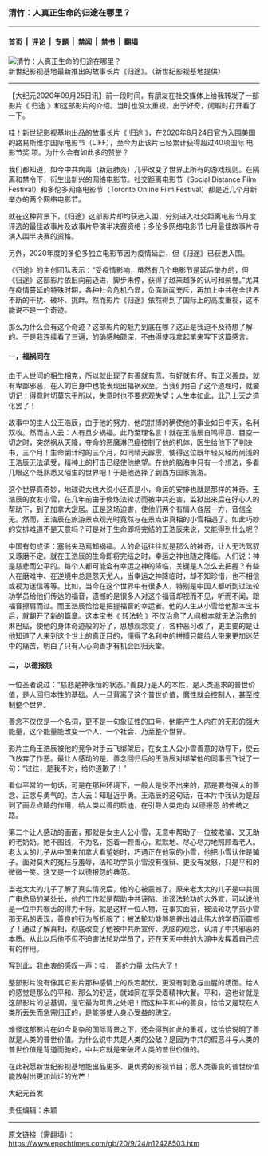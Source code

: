 ### 清竹：人真正生命的归途在哪里？

---

#### [首页](../../../..?n12428503) &nbsp;|&nbsp; [评论](../../../../../epoch-comment?n12428503) &nbsp;|&nbsp; [专题](../../../../../epoch-special?n12428503) &nbsp;|&nbsp; [禁闻](../../../../../epoch-news?n12428503) &nbsp;|&nbsp; [禁书](../../../../../books?n12428503) &nbsp;|&nbsp; [翻墙](https://github.com/gfw-breaker/nogfw/blob/master/README.md?n12428503)


<div><img alt="清竹：人真正生命的归途在哪里？" class="attachment-djy_600_400 size-djy_600_400 wp-post-image" src="https://i.epochtimes.com/assets/uploads/2020/09/unnamed-file-1-600x400-1.jpg"/>
<div class="caption">
 新世纪影视基地最新推出的故事长片《归途》。（新世纪影视基地提供）
</div></div><hr/><div class="post_content" id="artbody" itemprop="articleBody">
 <!-- article content begin -->
 <p>
  【大纪元2020年09月25日讯】前一段时间，有朋友在社交媒体上给我转发了一部影片《
  <ok href="https://www.epochtimes.com/gb/tag/%E5%BD%92%E9%80%94.html">
   归途
  </ok>
  》和这部影片的介绍。当时也没太重视，出于好奇，闲暇时打开看了一下。
 </p>
 <p>
  哇！新世纪影视基地出品的故事长片《
  <ok href="https://www.epochtimes.com/gb/tag/%E5%BD%92%E9%80%94.html">
   归途
  </ok>
  》，在2020年8月24日官方入围美国的路易斯维尔国际电影节（LIFF），至今为止该片已经累计获得超过40项国际
  <ok href="https://www.epochtimes.com/gb/tag/%E7%94%B5%E5%BD%B1%E8%8A%82%E5%A5%96.html">
   电影节奖
  </ok>
  项。为什么会有如此多的赞誉？
 </p>
 <p>
  我们都知道，如今中共病毒（新冠肺炎）几乎改变了世界上所有的游戏规则。在隔离和禁令下，衍生出新兴的网络电影节。社交距离电影节（Social Distance Film Festival）和多伦多网络电影节（Toronto Online Film Festival）都是近几个月新举办的两个网络电影节。
 </p>
 <p>
  就在这种背景下，《归途》这部影片却均获选入围，分别进入社交距离电影节月度评选的最佳故事片及故事片导演半决赛资格；多伦多网络电影节七月最佳故事片导演入围半决赛的资格。
 </p>
 <p>
  另外，2020年度的多伦多独立电影节因为疫情延后，但《归途》已获悉入围。
 </p>
 <p>
  《归途》的主创团队表示：“受疫情影响，虽然有几个电影节是延后举办的，但《归途》这部影片依旧向前迈进，脚步未停，获得了越来越多的认可和荣誉。”尤其在疫情蔓延的特殊时期，各种社会危机凸显，负面新闻充斥，再加上中共在全世界不断的干扰、破坏、挑衅。然而影片《归途》依然得到了国际上的高度重视，这不能说不是一个奇迹。
 </p>
 <p>
  那么为什么会有这个奇迹？这部影片的魅力到底在哪？这正是我迫不及待想了解的。于是我连续看了三遍，的确感触颇深，不由得使我拿起笔来写下这篇感言。
 </p>
 <h4>
  一，福祸同在
 </h4>
 <p>
  由于人世间的相生相克，所以就出现了有善就有恶、有好就有坏、有正义善良，就有卑鄙邪恶，在人的自身中也能表现出福祸双至。当我们明白了这个道理时，就要切记：得意时切莫忘乎所以，失意时也不要悲观失望；人生本如此，此乃上天之造化罢了！
 </p>
 <p>
  故事中的主人公王浩辰，由于他的努力、他的拼搏的确使他的事业如日中天，名利双收。然而古人云：人有旦夕祸福。此乃至理名言！就在王浩辰自鸣得意、目空一切之时，突然祸从天降，夺命的恶魔淋巴癌控制了他的机体，医生给他下了判决书，三个月！生命倒计时的三个月，如同晴天霹雳，使得这位既年轻又经历尚浅的王浩辰无法承受，精神上的打击已经使他绝望。在他的脑海中只有一个想法，多看几眼这个既熟悉又陌生的世界吧！于是他选择了到西方国家旅游。
 </p>
 <p>
  这个世界真奇妙，地球说大也大说小还真是小，命运的安排也就是那样的神奇。王浩辰的女友小雪，在几年前由于修炼法轮功而被中共迫害，监狱出来后在好心人的帮助下，到了加拿大定居。正是这场迫害，使他们两个有情人各居一方，音信全无。然而，王浩辰在旅游景点观光时竟然与在景点讲真相的小雪相遇了。如此巧妙的安排难道不是天意吗？可是对于生命即将完结的王浩辰来说，又能得到什么呢？
 </p>
 <p>
  中国有句成语：塞翁失马焉知祸福。人的命运往往就是那么的神奇，让人无法驾驭又琢磨不定。就在王浩辰的生命即将完结之时，幸运之神也随之降临。人们说：神是慈悲而公平的。每个人都可能会有幸运之神的降临，关键是人怎么去把握？有些人在磨难中、在逆境中总是怨天尤人，当幸运之神降临时，却不知珍惜，也不相信或视为迷信等等。比如，当今在这个世界中有很多人，特别是中国人都听到过法轮功学员给他们传达的福音，遗憾的是很多人对这个福音却视而不见，听而不闻，跟福音擦肩而过。而王浩辰恰恰是把握福音的幸运者。他的人生从小雪给他那本宝书后，就翻开了新的篇章。这本宝书《
  <ok href="https://www.epochtimes.com/gb/tag/%E8%BD%AC%E6%B3%95%E8%BD%AE.html">
   转法轮
  </ok>
  》不仅治愈了人间根本就无法治愈的淋巴癌，使他的身体奇迹般的好了，思想观念变了，各种恶习改了，更主要的是让他知道了人来到这个世上的真正目的，懂得了名利中的拼搏只能给人带来更加迷茫中的痛苦，明白了只有人心向善才有机会回归天堂。
 </p>
 <h4>
  二，
  <ok href="https://www.epochtimes.com/gb/tag/%E4%BB%A5%E5%BE%B7%E6%8A%A5%E6%80%A8.html">
   以德报怨
  </ok>
 </h4>
 <p>
  一位圣者说过：“慈悲是神永恒的状态。”善良乃是人的本性，是人类追求的普世价值，是人回归本性的基础。人一旦背离了这个普世价值，魔性就会控制人，甚至控制整个世界。
 </p>
 <p>
  善念不仅仅是一个名词，更不是一句象征性的口号，他能产生人内在的无形的强大能量，这个能量能改变一个人、一个社会、乃至整个世界。
 </p>
 <p>
  影片主角王浩辰被他的竞争对手云飞绑架后，在女主人公小雪善意的劝导下，使云飞放弃了作恶。最让人感动的是，善念回归后的王浩辰对绑架他的同事云飞说了一句：“过往，是我不对，给你道歉了！”
 </p>
 <p>
  看似平常的一句话，可是在那种环境下，一般人是说不出来的，那是要有强大的善念、正念与勇气的。古人云：知耻近乎勇。王浩辰的这句话，在本片中我认为是起到了画龙点睛的作用，给人类以善的启迪，在引导人类走向
  <ok href="https://www.epochtimes.com/gb/tag/%E4%BB%A5%E5%BE%B7%E6%8A%A5%E6%80%A8.html">
   以德报怨
  </ok>
  的传统之路。
 </p>
 <p>
  第二个让人感动的画面，那就是女主人公小雪，无意中帮助了一位被欺骗、又无助的老奶奶。她不图钱，不为名，抱着一颗善心，默默地、尽心尽力地照顾着老人。老太太的儿子从中国来加拿大看望她时，巧遇正在他家的小雪，他把小雪认作是骗子。面对莫大的冤枉与羞辱，法轮功学员小雪没有强辩、更没有发怒，只是平和的微微一笑。这又是一个以德报怨的典范。
 </p>
 <p>
  当老太太的儿子了解了真实情况后，他的心被震撼了。原来老太太的儿子是中共国广电总局的某处长，他的工作就是帮助中共诬陷、诽谤法轮功的大外宣，可以说他是一位中共喉舌的得力干将。就是这样一位人物，在事实面前，被法轮功学员小雪那无私的表现，善良的行为所折服了；被法轮功能够培养出如此伟大的学员而震撼了！通过了解真相，彻底改变了他被中共所宣传、洗脑的观念，认清了中共邪恶的本质。从此以后他不但不迫害法轮功学员了，还在天灭中共的大潮中发挥着自己应有的作用。
 </p>
 <p>
  写到此，我由衷的感叹一声：哇，
  <ok href="https://www.epochtimes.com/gb/tag/%E5%96%84%E7%9A%84%E5%8A%9B%E9%87%8F.html">
   善的力量
  </ok>
  太伟大了！
 </p>
 <p>
  整部影片没有像其它影片那种感情上的跌宕起伏，更没有刺激与血腥的场面。给人的感觉是那么的平和、那么的舒适，就如同在享受着精神大餐。平和，这也许就是这部影片的总基调，是它最为可贵之处吧！而这种平和中的善良，恰恰又是现在人类所丢失而急需归正的，是能够使人身心受益的瑰宝。
 </p>
 <p>
  难怪这部影片在如今复杂的国际背景之下，还会得到如此的重视，这恰恰说明了善就是人类的普世价值。为什么说中共是人类的公敌？是因为中共的假恶斗与人类的普世价值是背道而驰的，中共它就是来破坏人类的普世价值的。
 </p>
 <p>
  在此祝愿新世纪影视基地能出品更多、更优秀的影视节目；愿人类善良的普世价值能放射出更加灿烂的光芒！
 </p>
 <p>
  大纪元首发
 </p>
 <p>
  责任编辑：朱颖
 </p>
 <!-- article content end -->
 <div id="below_article_ad">
 </div>
</div>


---

原文链接（需翻墙）：https://www.epochtimes.com/gb/20/9/24/n12428503.htm